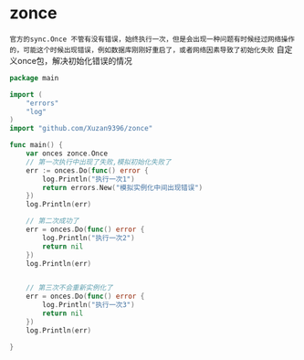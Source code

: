 # zonce
`官方的sync.Once 不管有没有错误，始终执行一次，但是会出现一种问题有时候经过网络操作的，可能这个时候出现错误，例如数据库刚刚好重启了，或者网络因素导致了初始化失败`
自定义once包，解决初始化错误的情况


```go
package main

import (
	"errors"
	"log"
)
import "github.com/Xuzan9396/zonce"

func main() {
	var onces zonce.Once
    // 第一次执行中出现了失败,模拟初始化失败了
	err := onces.Do(func() error {
		log.Println("执行一次1")
		return errors.New("模拟实例化中间出现错误")
	})
	log.Println(err)

	// 第二次成功了
	err = onces.Do(func() error {
		log.Println("执行一次2")
		return nil
	})
	log.Println(err)


	// 第三次不会重新实例化了
	err = onces.Do(func() error {
		log.Println("执行一次3")
		return nil
	})
	log.Println(err)

}

```
